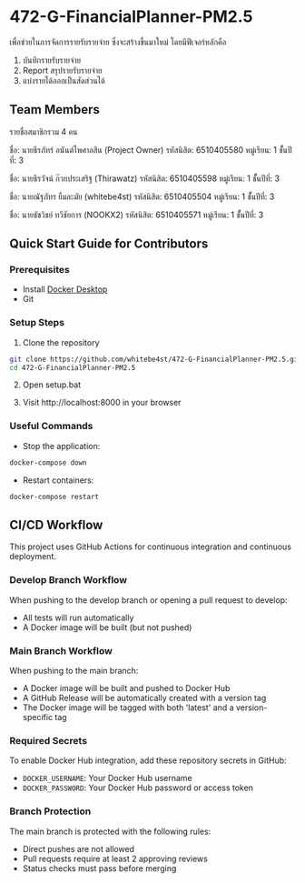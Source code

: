# 472-G-FinancialPlanner-PM2.5
เพื่อช่วยในการจัดการรายรับรายจ่าย ซึ่งจะสร้างขึ้นมาใหม่ โดยมีฟีเจอร์หลักคือ
1. บันทึกรายรับรายจ่าย
2. Report สรุปรายรับรายจ่าย
3. แบ่งรายได้ออกเป็นสัดส่วนได้

## Team Members
รายชื่อสมาชิกรวม 4 คน

ชื่อ:     นายธีรภัทร์ อนันต์ไพศาลสิน (Project Owner)
รหัสนิสิต: 6510405580
หมู่เรียน:  1
ชัั้นปีที่:   3

ชื่อ:     นายธีรวัจน์ ก๊วยประเสริฐ (Thirawatz)
รหัสนิสิต: 6510405598
หมู่เรียน:  1
ชัั้นปีที่:   3

ชื่อ: นายณัฐภัทร ยิ้มละมัย (whitebe4st)
รหัสนิสิต: 6510405504 
หมู่เรียน:  1
ชัั้นปีที่:   3

ชื่อ: นายธัชวิชย์ ทวีชัยการ (NOOKX2)
รหัสนิสิต: 6510405571
หมู่เรียน:  1
ชัั้นปีที่:   3

## Quick Start Guide for Contributors

### Prerequisites
- Install [Docker Desktop](https://www.docker.com/products/docker-desktop/)
- Git

### Setup Steps
1. Clone the repository
```bash
git clone https://github.com/whitebe4st/472-G-FinancialPlanner-PM2.5.git
cd 472-G-FinancialPlanner-PM2.5
```

2. Open setup.bat

3. Visit http://localhost:8000 in your browser

### Useful Commands
- Stop the application:
```bash
docker-compose down
```

- Restart containers:
```bash
docker-compose restart
```

## CI/CD Workflow

This project uses GitHub Actions for continuous integration and continuous deployment.

### Develop Branch Workflow

When pushing to the develop branch or opening a pull request to develop:
- All tests will run automatically
- A Docker image will be built (but not pushed)

### Main Branch Workflow

When pushing to the main branch:
- A Docker image will be built and pushed to Docker Hub
- A GitHub Release will be automatically created with a version tag
- The Docker image will be tagged with both 'latest' and a version-specific tag

### Required Secrets

To enable Docker Hub integration, add these repository secrets in GitHub:
- `DOCKER_USERNAME`: Your Docker Hub username
- `DOCKER_PASSWORD`: Your Docker Hub password or access token

### Branch Protection

The main branch is protected with the following rules:
- Direct pushes are not allowed
- Pull requests require at least 2 approving reviews
- Status checks must pass before merging